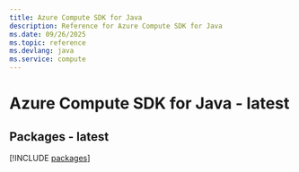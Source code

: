 ```yaml
---
title: Azure Compute SDK for Java
description: Reference for Azure Compute SDK for Java
ms.date: 09/26/2025
ms.topic: reference
ms.devlang: java
ms.service: compute
---
```

# Azure Compute SDK for Java - latest
## Packages - latest
[!INCLUDE [packages](compute-index.md)]
